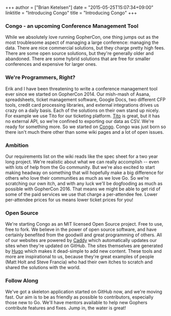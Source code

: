 +++
author = ["Brian Ketelsen"]
date = "2015-05-25T15:07:34+09:00"
linktitle = "Introducing Congo"
title = "Introducing Congo"
+++

### Congo - an upcoming Conference Management Tool
While we absolutely love running GopherCon, one thing jumps out as the most troublesome aspect of managing a large conference: managing the data.  There are nice commercial solutions, but they charge pretty high fees.  There are some open source solutions, but they're generally older and abandoned.  There are some hybrid solutions that are free for smaller conferences and expensive for larger ones.

### We're Programmers, Right?
Erik and I have been threatening to write a conference management tool ever since we started on GopherCon 2014.  Our mish-mash of Asana, spreadsheets, ticket management software, Google Docs, two different CFP tools, credit card processing libraries, and external integrations drives us crazy on a daily basis.  Each of the solutions on their own stand up nicely.  For example we use Tito for our ticketing platform.  [Tito](http://tito.io) is great, but it has no external API, so we're confined to exporting our data as CSV.  We're ready for something more.  So we started on [Congo](http://github.com/gopheracademy/congo).  Congo was just born so there isn't much there other than some wiki pages and a lot of open issues.  

### Ambition
Our requirements list on the wiki reads like the spec sheet for a two year long project.  We're realistic about what we can really accomplish -- even with lots of help from the Go community.  But we're also excited to start making headway on something that will hopefully make a big difference for others who love their communities as much as we love Go.  So we're scratching our own itch, and with any luck we'll be dogfooding as much as possible with GopherCon 2016.  That means we might be able to get rid of some of the paid services we use that charge a per-attendee fee.  Lower per-attendee prices for us means lower ticket prices for you!  

### Open Source
We're starting Congo as an MIT licensed Open Source project.  Free to use, free to fork.  We believe in the power of open source software, and have certainly benefited from the goodwill and great programming of others.  All of our websites are powered by [Caddy](https://caddyserver.com) which automatically updates our sites when they're updated on GitHub.  The sites themselves are generated by [Hugo](http://gohugo.io) which makes it dead-simple to add new content.  These tools and more are inspirational to us, because they're great examples of people (Matt Holt and Steve Francia) who had their own itches to scratch and shared the solutions with the world. 

### Follow Along
We've got a skeleton application started on GitHub now, and we're moving fast.  Our aim is to be as friendly as possible to contributors, especially those new to Go.  We'll have mentors available to help new Gophers contribute features and fixes.  Jump in, the water is great! 
